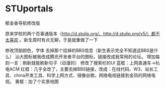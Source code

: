 # STUportals
郁金香导航修改版

原来学校的两个百事通版本（http://d.stulip.org/、http://d.stulip.org/v5/）都不太喜欢 。新生周时有点无聊，于是就重做了一下

修改顶部颜色，字体 
去掉那个挂掉的BBS信息（新生表示完全不知道这BBS是什么） 
汕大图标被我改成腾讯开发者平台的图标，链接改成我常用的论坛。 
增加每刻一言：刷新就能刷新句子（动漫的） 
修改了搜索栏的UI 
蓝框：上网直通车→杭电ACM 
红框：几乎全改了，主要去掉BBS链接，改成：在线代码、W3、站长工具、china开发工具、科学上网方式、镜像谷歌。网络电视链接到金凤的网络电视。 
黄框：加了个实景地图 